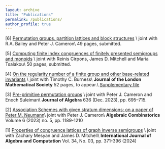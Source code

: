 ```yaml
---
layout: archive
title: "Publications"
permalink: /publications/
author_profile: true
---
```


[6] [Permutation groups, partition lattices and block structures](https://arxiv.org/abs/2409.10461) \\
joint with R.A. Bailey and Peter J. Cameron\\
49 pages, submitted.

[5] [Computing finite index congruences of finitely presented semigroups and monoids](https://arxiv.org/abs/2302.06295) \\
joint with Reinis Cirpons, James D. Mitchell and Maria Tsalakou\\
50 pages, submitted.

[4] [On the regularity number of a finite group and other base-related invariants](https://arxiv.org/abs/2405.15300) \\
joint with Timothy C. Burness\\
**Journal of the London Mathematical Society**
52 pages, to appear.\\
[Supplementary file](https://seis.bristol.ac.uk/~tb13602/docs/regcomp.pdf)

[3] [Pre-primitive permutation groups](https://www.sciencedirect.com/science/article/pii/S0021869323004593) \\
joint with Peter J. Cameron and Enoch Suleiman\\
**Journal of Algebra** 636 (Dec. 2023), pp. 695–715. 

[2] [Association Schemes with given stratum dimensions: on a paper of Peter M. Neumann](https://alco.centre-mersenne.org/articles/10.5802/alco.307/)\\
joint with Peter J. Cameron\\
**Algebraic Combinatorics** Volume 6 (2023) no. 5, pp. 1189-1210

[1] [Properties of congruence lattices of graph inverse semigroups](https://doi.org/10.1142/S0218196724500139) \\
joint with Zachary Mesyan and James D. Mitchell\\
**International Journal of Algebra and Computation** Vol. 34, No. 03, pp. 371-396 (2024)
